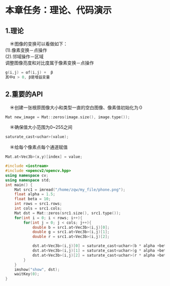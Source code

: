 # **本章任务：理论、代码演示**  
## **1.理论**  
&emsp;&#9728;图像的变换可以看做如下：  
(1).像素变换－点操作  
(2).邻域操作－区域  
调整图像亮度和对比度属于像素变换－点操作  
```c++
g(i,j) = αf(i,j) +  β  
其中α > 0, β是增益变量
```
## **2.重要的API**
&emsp;&#9728;创建一张根原图像大小和类型一直的空白图像、像素值初始化为０
```c++
Mat new_image = Mat::zeros(image.size(), image.type());
```
&emsp;&#9728;确保值大小范围为0~255之间
```c++
saturate_cast<uchar>(value);
```
&emsp;&#9728;给每个像素点每个通道赋值
```c++
Mat.at<Vec3b>(x,y)[index] = value;
```
```c++
#include <iostream>
#include <opencv2/opencv.hpp>
using namespace cv;
using namespace std;
int main() {
    Mat src1 = imread("/home/zqw/my_file/phone.png");
    float alpha = 1.5;
    float beta = 10;
    int rows = src1.rows;
    int cols = src1.cols;
    Mat dst = Mat::zeros(src1.size(), src1.type());
    for(int i = 0; i < rows; i++){
        for(int j = 0; j < cols; j++){
            double b = src1.at<Vec3b>(i,j)[0];
            double g = src1.at<Vec3b>(i,j)[1];
            double r = src1.at<Vec3b>(i,j)[2];

            dst.at<Vec3b>(i,j)[0] = saturate_cast<uchar>(b * alpha +beta);
            dst.at<Vec3b>(i,j)[1] = saturate_cast<uchar>(g * alpha +beta);
            dst.at<Vec3b>(i,j)[2] = saturate_cast<uchar>(r * alpha +beta);
        }
    }
    imshow("show", dst);
    waitKey(0);
}
```

